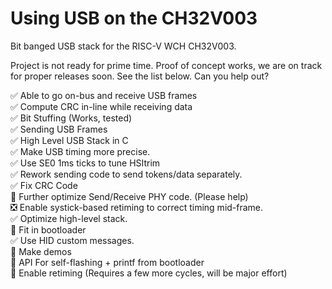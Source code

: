 # Using USB on the CH32V003

Bit banged USB stack for the RISC-V WCH CH32V003.

Project is not ready for prime time.  Proof of concept works, we are on track for proper releases soon.  See the list below.  Can you help out?

:white_check_mark: Able to go on-bus and receive USB frames  
:white_check_mark: Compute CRC in-line while receiving data  
:white_check_mark: Bit Stuffing (Works, tested)  
:white_check_mark: Sending USB Frames  
:white_check_mark: High Level USB Stack in C  
:white_check_mark: Make USB timing more precise.  
:white_check_mark: Use SE0 1ms ticks to tune HSItrim  
:white_check_mark: Rework sending code to send tokens/data separately.  
:white_check_mark: Fix CRC Code  
:black_square_button: Further optimize Send/Receive PHY code. (Please help)  
:negative_squared_cross_mark: Enable systick-based retiming to correct timing mid-frame.  
:white_check_mark: Optimize high-level stack.  
:white_square_button: Fit in bootloader  
:white_check_mark: Use HID custom messages.  
:white_square_button: Make demos  
:white_square_button: API For self-flashing + printf from bootloader  
:large_orange_diamond: Enable retiming (Requires a few more cycles, will be major effort)  

